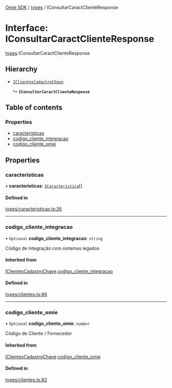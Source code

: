 [Omie SDK](../README.md) / [types](../modules/types.md) / IConsultarCaractClienteResponse

# Interface: IConsultarCaractClienteResponse

[types](../modules/types.md).IConsultarCaractClienteResponse

## Hierarchy

- [`IClientesCadastroChave`](types.IClientesCadastroChave.md)

  ↳ **`IConsultarCaractClienteResponse`**

## Table of contents

### Properties

- [caracteristicas](types.IConsultarCaractClienteResponse.md#caracteristicas)
- [codigo\_cliente\_integracao](types.IConsultarCaractClienteResponse.md#codigo_cliente_integracao)
- [codigo\_cliente\_omie](types.IConsultarCaractClienteResponse.md#codigo_cliente_omie)

## Properties

### caracteristicas

• **caracteristicas**: [`ICaracteristica`](types.ICaracteristica.md)[]

#### Defined in

[types/caracteristicas.ts:26](https://github.com/lucas-bogos/omie-sdk/blob/96c014c/src/types/caracteristicas.ts#L26)

___

### codigo\_cliente\_integracao

• `Optional` **codigo\_cliente\_integracao**: `string`

Código de integração com sistemas legados

#### Inherited from

[IClientesCadastroChave](types.IClientesCadastroChave.md).[codigo_cliente_integracao](types.IClientesCadastroChave.md#codigo_cliente_integracao)

#### Defined in

[types/clientes.ts:86](https://github.com/lucas-bogos/omie-sdk/blob/96c014c/src/types/clientes.ts#L86)

___

### codigo\_cliente\_omie

• `Optional` **codigo\_cliente\_omie**: `number`

Código de Cliente / Fornecedor

#### Inherited from

[IClientesCadastroChave](types.IClientesCadastroChave.md).[codigo_cliente_omie](types.IClientesCadastroChave.md#codigo_cliente_omie)

#### Defined in

[types/clientes.ts:82](https://github.com/lucas-bogos/omie-sdk/blob/96c014c/src/types/clientes.ts#L82)
